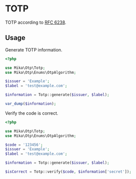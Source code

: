 # TOTP

TOTP according to [RFC 6238](https://datatracker.ietf.org/doc/html/rfc6238).

## Usage

Generate TOTP information.

```php
<?php

use Mika\Otp\Totp;
use Mika\Otp\Enums\OtpAlgorithm;

$issuer = 'Example';
$label = 'test@example.com';

$information = Totp::generate($issuer, $label);

var_dump($information);
```

Verify the code is correct.

```php
<?php

use Mika\Otp\Totp;
use Mika\Otp\Enums\OtpAlgorithm;

$code = '123456';
$issuer = 'Example';
$label = 'test@example.com';

$information = Totp::generate($issuer, $label);

$isCorrect = Totp::verify($code, $information['secret']);
```
